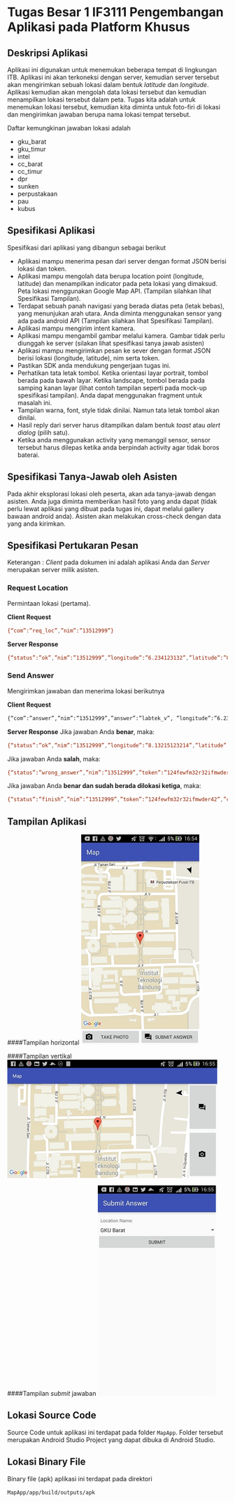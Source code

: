 # Tugas Besar 1 IF3111 Pengembangan Aplikasi pada Platform Khusus

## Deskripsi Aplikasi

Aplikasi ini digunakan untuk menemukan beberapa tempat di lingkungan ITB. Aplikasi ini akan terkoneksi dengan server, kemudian server tersebut akan mengirimkan sebuah lokasi dalam bentuk *latitude* dan *longitude*. Aplikasi kemudian akan mengolah data lokasi tersebut dan kemudian menampilkan lokasi tersebut dalam peta. Tugas kita adalah untuk menemukan lokasi tersebut, kemudian kita diminta untuk foto-firi di lokasi dan mengirimkan jawaban berupa nama lokasi tempat tersebut.

Daftar kemungkinan jawaban lokasi adalah

* gku_barat
* gku_timur
* intel
* cc_barat
* cc_timur
* dpr
* sunken
* perpustakaan
* pau
* kubus

## Spesifikasi Aplikasi

Spesifikasi dari aplikasi yang dibangun sebagai berikut

* Aplikasi mampu menerima pesan dari server dengan format JSON berisi lokasi dan token.
* Aplikasi mampu mengolah data berupa location point (longitude, latitude) dan menampilkan indicator pada peta lokasi yang dimaksud. Peta lokasi menggunakan Google Map API. (Tampilan silahkan lihat Spesifikasi Tampilan).
* Terdapat sebuah panah navigasi yang berada diatas peta (letak bebas), yang menunjukan arah utara. Anda diminta menggunakan sensor yang ada pada android API (Tampilan silahkan lihat Spesifikasi Tampilan).
* Aplikasi mampu mengirim intent kamera.
* Aplikasi mampu mengambil gambar melalui kamera. Gambar tidak perlu diunggah ke server (silakan lihat spesifikasi tanya jawab asisten)
* Aplikasi mampu mengirimkan pesan ke sever dengan format JSON berisi lokasi (longitude, latitude), nim serta token.
* Pastikan SDK anda mendukung pengerjaan tugas ini.
* Perhatikan tata letak tombol. Ketika orientasi layar portrait, tombol berada pada bawah layar. Ketika landscape, tombol berada pada samping kanan layar (lihat contoh tampilan seperti pada mock-up spesifikasi tampilan). Anda dapat menggunakan fragment untuk masalah ini.
* Tampilan warna, font, style tidak dinilai. Namun tata letak tombol akan dinilai.
* Hasil reply dari server harus ditampilkan dalam bentuk *toast* atau *alert dialog* (pilih satu).
* Ketika anda menggunakan activity yang memanggil sensor, sensor tersebut harus dilepas ketika anda berpindah activity agar tidak boros baterai.

## Spesifikasi Tanya-Jawab oleh Asisten
Pada akhir eksplorasi lokasi oleh peserta, akan ada tanya-jawab dengan asisten. Anda juga diminta memberikan hasil foto yang anda dapat (tidak perlu lewat aplikasi yang dibuat pada tugas ini, dapat melalui gallery bawaan android anda). Asisten akan melakukan cross-check dengan data yang anda kirimkan.


## Spesifikasi Pertukaran Pesan
Keterangan : *Client* pada dokumen ini adalah aplikasi Anda dan *Server* merupakan server milik asisten.
### Request Location
Permintaan lokasi (pertama).

**Client Request**
```sh
{“com”:”req_loc”,”nim”:”13512999”}
```
**Server Response** 
```sh
{“status”:”ok”,”nim”:”13512999”,”longitude”:”6.234123132”,”latitude”:”0.1234123412”,”token”:”21nu2f2n3rh23diefef23hr23ew”}
```
### Send Answer
Mengirimkan jawaban dan menerima lokasi berikutnya

**Client Request**
```sh
{“com”:”answer”,”nim”:”13512999”,”answer”:”labtek_v”, ”longitude”:”6.234123132”,”latitude”:”0.1234123412”,”token”:”21nu2f2n3rh23diefef23hr23ew”}
```
**Server Response**
Jika jawaban Anda **benar**, maka:
```sh
{“status”:”ok”,”nim”:”13512999”,”longitude”:”8.13215123214”,”latitude”:”9.1234123412”,”token”:”124fewfm32r32ifmwder42”}
```
Jika jawaban Anda **salah**, maka:
```sh
{“status”:”wrong_answer”,”nim”:”13512999”,”token”:”124fewfm32r32ifmwder42”}
```
Jika jawaban Anda **benar dan sudah berada dilokasi ketiga**, maka:
```sh
{“status”:”finish”,”nim”:”13512999”,”token”:”124fewfm32r32ifmwder42”,”check”:1}
```
## Tampilan Aplikasi

####Tampilan horizontal
![alt text](img/map_activity.jpg "Tampilan horizontal")

####Tampilan vertikal
![alt text](img/map_activity-land.jpg "Tampilan vertikal")

####Tampilan *submit* jawaban
![alt text](img/submit_answer_activity.jpg "Tampilan submit jawaban")



## Lokasi Source Code
Source Code untuk aplikasi ini terdapat pada folder `MapApp`. Folder tersebut merupakan Android Studio Project yang dapat dibuka di Android Studio.

## Lokasi Binary File
Binary file (apk) aplikasi ini terdapat pada direktori
```
MapApp/app/build/outputs/apk
```

[Markdown]: <http://dillinger.io/>